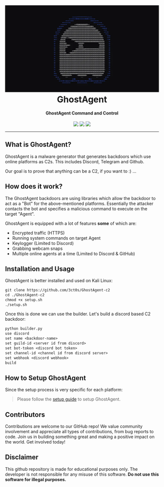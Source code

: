 <h1 align="center">
  <br>
  <a href=""><img src="/img/GhostAgent.png" width=600 weigth=500 alt="GhostAgent"></a>
  <br>
  GhostAgent
  <br>
</h1>

<h4 align="center">GhostAgent Command and Control</h4>

<p align="center">
    <img src="https://img.shields.io/badge/Backdoor_Platform-Windows-blue">
    <img src="https://img.shields.io/badge/Version-2.1.2-blue">
    <img src="https://img.shields.io/badge/Python-3.8.9-blue">
</p>

---

## What is GhostAgent?

GhostAgent is a malware generator that generates backdoors which use online platforms as C2s. This includes Discord, Telegram and Github. 

Our goal is to prove that anything can be a C2, if you want to :) ...

## How does it work?

The GhostAgent backdoors are using libraries which allow the backdoor to act as a "Bot" for the above-mentioned platforms. Essentially the attacker contacts the bot and specifies a malicious command to execute on the target "Agent". 

GhostAgent is equipped with a lot of features **some** of which are:
- Encrypted traffic (HTTPS)
- Running system commands on target Agent
- Keylogger (Limited to Discord)
- Grabbing webcam snaps
- Multiple online agents at a time (Limited to Discord & GitHub)

## Installation and Usage

GhostAgent is better installed and used on Kali Linux:
```
git clone https://github.com/3ct0s/GhostAgent-c2
cd ./GhostAgent-c2
chmod +x setup.sh
./setup.sh
```
Once this is done we can use the builder. Let's build a discord based C2 backdoor:
```
python builder.py
use discord
set name <backdoor-name>
set guild-id <server id from discord>
set bot-token <discord bot token>
set channel-id <channel id from discord server>
set webhook <discord webhook>
build
```

## How to Setup GhostAgent
Since the setup process is very specific for each platform:

> Please follow the [setup guide](https://github.com/3ct0s/GhostAgent-c2/wiki/) to setup GhostAgent.

## Contributors
Contributions are welcome to our GitHub repo! We value community involvement and appreciate all types of contributions, from bug reports to code. Join us in building something great and making a positive impact on the world. Get involved today!

## Disclaimer
This github repository is made for educational purposes only. The developer is not responsible for any misuse of this software. **Do not use this software for illegal purposes.**